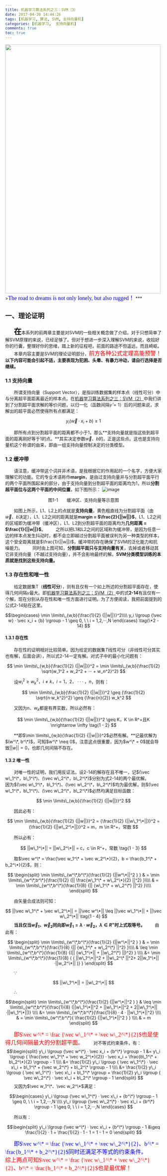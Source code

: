 ```yaml
---
title: 机器学习算法系列之三：SVM（3）
date: 2017-04-30 14:44:26
tags: [机器学习, 算法, SVM, 支持向量机]
categories: [机器学习,  支持向量机] 
comments: true
toc: true
---
```

<img src="机器学习算法系列之三：SVM3/SVM3首图.png" width="500" height="800" />
><font color=#0000FF face="微软雅黑" size=4>The road to dreams is not only lonely, but also rugged！</font>
***   

## 一、理论证明  
&emsp;&emsp;<font color=#000000 size=5>**在**</font>本系列的前两章主要是对SVM的一些相关概念做了介绍，对于只想简单了解SVM原理的来说，已经足够了。但对于想进一步深入理解SVM的来说，收拾好你的行囊，整理好你的思绪，踏上新的征程吧，前面的路途不但遥远，而且崎岖。
&emsp;&emsp;本章内容主要是SVM的理论证明部分，<font color=#FF0000 face="微软雅黑" size=4>前方各种公式定理高能预警！</font>**以下内容可能会引起不适，主要表现为犯困、头晕、有暴力冲动，请自行选择是否继续。**
<!-- more -->

### 1.1 支持向量  
&emsp;&emsp;所谓支持向量（Support Vector），是指训练数据集的样本点（线性可分）中与分离超平面距离最近的样本点。在[机器学习算法系列之三：SVM（2）](https://flat2010.github.io/2017/02/17/%E6%9C%BA%E5%99%A8%E5%AD%A6%E4%B9%A0%E7%AE%97%E6%B3%95%E7%B3%BB%E5%88%97%E4%B9%8B%E4%B8%89%EF%BC%9ASVM2/)中我们讲到了分割超平面求解的等价问题，以归一化（函数间隔$\hat{\gamma} = 1$）后的问题来说，求解出的超平面必然使得所有点都满足：

$$
y_i(\vec w · x_i + b) \geq 1
\tag{1 - 1}
$$

&emsp;&emsp;即所有点到分割超平面的距离都不小于1，那么**支持向量就是指这些到超平面的距离刚好等于1的点。**其实决定参数$\vec w、b$的，正是这些点。这也是支持向量机这个称谓的由来，即由一组支持向量控制决定的分类模型。

### 1.2 缓冲带
&emsp;&emsp;请注意，缓冲带这个词并非术语，是我根据它的作用起的一个名字，方便大家理解它的功能。它的专业术语称作**margin**，是由过支持向量并与分割超平面平行的两个平面所围起来的部分，由于支持向量到分割超平面的距离均为1，所以**分割超平面位与这两个平面的中间位置**，如下图所示：
![image](机器学习算法系列之三：SVM3/缓冲区等示意图.PNG)
<div align='center'>图1-1　　缓冲区、支持向量等示意图</div> 

&emsp;&emsp;如图上所示，L1、L2上的点就是**支持向量**，黄色粗直线为分割超平面（由$\vec w、b$决定），L1、L2之间的距离就是**margin = $\frac{2}{||w||}$**，L1、L2之间的区域即为缓冲带（缓冲区），L1、L2到分割超平面的距离均为**几何距离 = $\frac{1}{||w||}$**。
&emsp;&emsp;之所以把L1和L2之间的区域称为缓冲带，是因为任意一边的样本点发生抖动时，都不会立即越过分割超平面被误判为另一种类型的样本，这个安全距离就是$\frac{1}{||w||}$，缓冲带的存在确保了SVM的泛化能力和抗噪能力。
&emsp;&emsp;同时由上图可知，**分割超平面只与支持向量有关**，去掉或者移动其它非支持向量（不越过支持向量），并不会影响最终的解。**SVM分类模型训练的本质就是找到这些支持向量。**

### 1.3 存在性和唯一性
&emsp;&emsp;给定数据集T（**线性可分**），则有且仅有一个如上所述的分割超平面存在，使得几何间隔$\gamma$最大。即[机器学习算法系列之三：SVM（2）](https://flat2010.github.io/2017/02/17/%E6%9C%BA%E5%99%A8%E5%AD%A6%E4%B9%A0%E7%AE%97%E6%B3%95%E7%B3%BB%E5%88%97%E4%B9%8B%E4%B8%89%EF%BC%9ASVM2/)中的式**2-14**有且仅有一个解，现在分别从存在性和唯一性方面进行证明。为了方便阅读，我把前面提到的公式2-14贴在这里。

$$\begin{cases}
\min \limits\_{w,b}{\frac{1}{2} {||w||}}^2\\\\
y_i \lgroup {\vec w} · \vec x_i + {b} \rgroup - 1  \geq 0, \ \ i = 1,2,···,N
\end{cases}
\tag{\*2 - 14}
$$

#### 1.3.1 存在性
&emsp;&emsp;存在性的证明相对比较简单。因为给定的数据集$T$线性可分（非线性可分其实也有解，后面会讲），所以式2-14一定有解。对式子中的最小化问题有：

$$
\min \limits\_{w,b}{\frac{1}{2} {||w||}}^2 = 
\min \limits\_{w,b}{\frac{1}{2} \sqrt{w_1^2 + w_2^2 + ··· + w_n^2}^2}
$$

&emsp;&emsp;设$w_i^2 \geq w_k^2，i \neq k，i = 1，2，···，n$，则有：

$$
\min \limits\_{w,b}{\frac{1}{2} {||w||}}^2 \geq
{\frac{1}{2} \sqrt{n·w_k^2}^2} \geq
{\frac{n}{2}} w_k^2
$$

&emsp;&emsp;又因为$n、w_k$都是有界实数，所以必然有：

$$
\min \limits\_{w,b}{\frac{1}{2} {||w||}}^2 \geq
K，K \in R^+且K \nrightarrow \infty
\tag{1 - 2}
$$

&emsp;&emsp;**即$\min \limits\_{w,b}{\frac{1}{2} {||w||}}^2$必然有解。**记最优解为$(w^\*, b^\*)$，可知$w^\* \neq 0$，注意这点很重要，因为$w^\* = 0$就会导致$||w|| = 0$，也即几何间隔不存在。

#### 1.3.2 唯一性
&emsp;&emsp;对唯一性的证明，我们用反证法。设2-14的解存在且不唯一，记$(\vec w\_1^\*，b\_1^\*)、(\vec w\_2^\*，b\_2^\*)$分别为式2-14的两个最优解。
&emsp;&emsp;因为$(\vec w\_1^\*，b\_1^\*)、(\vec w\_2^\*，b\_2^\*)$均为最优解，则$(\vec w\_1^\*，b\_1^\*)、(\vec w\_2^\*，b\_2^\*)$必然均满足目标函数：

$$
\min \limits\_{w,b}{\frac{1}{2} {||w||}}^2
$$

&emsp;&emsp;因此必有：

$$
\min \limits\_{w,b}{\frac{1}{2} {||w||}}^2 = 
{\frac{1}{2} {||w\_1^\*||}}^2 = 
{\frac{1}{2} {||w\_2^\*||}}^2 = 
m，m \in R^+，常数
$$

&emsp;&emsp;所以必有：

$$
||w\_1^\*|| = ||w\_2^\*|| = c，c \in R^+，常数
\tag{1 - 3}
$$

&emsp;&emsp;取$\vec w^\* = \frac{\vec w_1^\* + \vec w_2^\*}{2}，b = \frac{b_1^\* + b_2^\*}{2}$，则：

$$
\begin{split}
\min \limits\_{w^\*,b^\*}{\frac{1}{2} {||w^\*||^2 } }
& = 
\min \limits\_{w^\*,b^\*}{\frac{1}{2} {|| \frac{w\_1^\* + w\_2^\*}{2} ||^2}  }\\\\
& =  
\min \limits\_{w^\*,b^\*}{\frac{1}{8} {|| {w\_1^\* + w\_2^\*} ||^2}  }\\\\
\end{split}
$$

&emsp;&emsp;由矢量合成法则可知：

$$
||\vec w\_1^\* + \vec w\_2^\*|| = ||\vec w^\*|| \leq ||\vec w\_1^\*|| + ||\vec w\_2^\*||
\tag{1 - 4}
$$
&emsp;&emsp;**当且仅当$\vec w_1、\vec w_2$同向即$\vec w_1 = \lambda · \vec w_2，\lambda \in R^+$时上式取等号。**
&emsp;&emsp;由此有：

$$
\begin{split}
\min \limits\_{w^\*,b^\*}{\frac{1}{2} {||w^\*||^2 } }
& =  
\min \limits\_{w^\*,b^\*}{\frac{1}{8} {|| {w\_1^\* + w\_2^\*} ||^2}  }\\\\
& \leq
\min \limits\_{w^\*,b^\*}{\frac{1}{8} {(|| {w\_1^\*|| + ||w\_2^\*} ||)^2}  } \\\\
&=
\min \limits\_{w^\*,b^\*}{\frac{1}{8} { ( ||w\_1^\*||^2 + ||w\_2^\* ||^2+ 2||w_1^\*||·||w_2^\*|| )} }
\end{split}
$$

&emsp;&emsp;$\because$

$$
||w\_1^\*|| = ||w\_2^\*||
$$

&emsp;&emsp;$\therefore$

$$\begin{split}
\min \limits\_{w^\*,b^\*}{\frac{1}{2} {||w^\*||^2 } } 
& \leq
\min \limits\_{w^\*,b^\*}{\frac{1}{8} (||w\_1^\*||^2 + ||w\_1^\*||^2 + 2||w\_1^\*||·||w\_1^\*||)} \\\\
&=
\min \limits\_{w^\*,b^\*}{\frac{1}{8} · 4 · ||w\_1^\*||^2} \\\\
& =
\min \limits\_{w^\*,b^\*}{ \frac{1}{2} {||w\_1^\*||^2 } } \\\\
& = 
m
\end{split}
$$

&emsp;&emsp;<font color=#FF0000 face="微软雅黑" size=4>即$\vec w^\* = \frac {\vec w\_1^\* + \vec w\_2^\*}{2}$也是使得几何间隔最大的分割超平面。</font>
&emsp;&emsp;对不等式约束条件，有：
$$\begin{split}
y\_i \lgroup {\vec w^\*} · \vec x_i + {b^\*} \rgroup - 1 &=
y\_i \lgroup { \frac{\vec w\_1^\* + \vec w_2^\*}{2}} · \vec x_i + \frac{b\_1^\* + b\_2^\*}{2} \rgroup - 1 \\\\
&=
\frac{1}{2} y\_i \lgroup { \vec w\_1^\*} · \vec x\_i + b\_1^\* + {\vec w_2^\*} + b\_2^\* \rgroup - 1 \\\\
&=
\frac{1}{2} y\_i \lgroup { \vec w\_1^\*} · \vec x\_i + b\_1^\* \rgroup + 
\frac{1}{2} y\_i \lgroup { \vec w\_2^\*} · \vec x\_i + b\_2^\* \rgroup - 1
\end{split}
$$
&emsp;&emsp;又因为$\vec w_1^\*、\vec w_2^\*$满足：

$$\begin{cases}
y\_i \lgroup {\vec w\_1^\*} · \vec x\_i + {b^\*} \rgroup - 1  \geq 0, \ \ i = 1,2,···,N \\\\
y\_i \lgroup {\vec w\_2^\*} · \vec x\_i + {b^\*} \rgroup - 1  \geq 0, \ \ i = 1,2,···,N
\end{cases}
$$

&emsp;&emsp;所以有：

$$\begin{split}
y\_i \lgroup {\vec w^\*} · \vec x\_i + {b^\*} \rgroup - 1 &\geq
\frac{1}{2} · 1 + 
\frac{1}{2} · 1 - 1 = 
1 - 1 =
0
\end{split}
$$

&emsp;&emsp;<font color=#0000FF face="微软雅黑" size=4>即$\vec w^\* = \frac {\vec w\_1^\* + \vec w\_2^\*}{2}、b^\* = \frac{b_1^\* + b_2^\*}{2}$同时还满足不等式的约束条件。</font>
&emsp;&emsp;<font color=#FF0000 face="微软雅黑" size=4>综上两点可知$\vec w^\* = \frac {\vec w\_1^\* + \vec w\_2^\*}{2}、b^\* = \frac{b_1^\* + b_2^\*}{2}$也是最优解！</font>